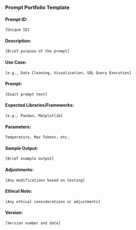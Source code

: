 
### Prompt Portfolio Template

#### Prompt ID:
`[Unique ID]`

#### Description:
`[Brief purpose of the prompt]`

#### Use Case:
`[e.g., Data Cleaning, Visualization, SQL Query Execution]`

#### Prompt:
`[Exact prompt text]`

#### Expected Libraries/Frameworks:
`[e.g., Pandas, Matplotlib]`

#### Parameters:
`Temperature, Max Tokens, etc.`

#### Sample Output:
`[Brief example output]`

#### Adjustments:
`[Any modifications based on testing]`

#### Ethical Note:
`[Any ethical considerations or adjustments]`

#### Version:
`[Version number and date]`

